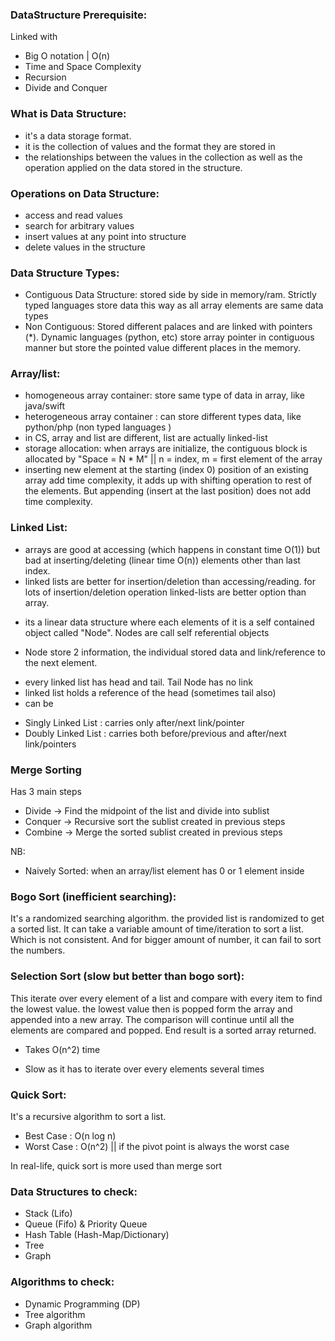 ### DataStructure Prerequisite:
Linked with
- Big O notation | O(n)
- Time and Space Complexity
- Recursion
- Divide and Conquer
### What is Data Structure:
- it's a data storage format. 
- it is the collection of values and the format they are stored in
- the relationships between the values in the collection as well as the operation applied on the data stored in the structure.

### Operations on Data Structure:
- access and read values
- search for arbitrary values
- insert values at any point into structure
- delete values in the structure

### Data Structure Types:
- Contiguous Data Structure: stored side by side in memory/ram. Strictly typed languages store data this way as all array elements are same data types
- Non Contiguous: Stored different palaces and are linked with pointers (*). Dynamic languages (python, etc) store array pointer in contiguous manner but store the pointed value different places in the memory.

### Array/list:
- homogeneous array container: store same type of data in array, like java/swift
- heterogeneous array container : can store different types data, like python/php (non typed languages )
- in CS, array and list are different, list are actually linked-list
- storage allocation: when arrays are initialize, the contiguous block is allocated by "Space = N * M" || n = index, m = first element of the array
- inserting new element at the starting (index 0) position of an existing array add time complexity, it adds up with shifting operation to rest of the elements. But appending (insert at the last position) does not add time complexity.

### Linked List: 
- arrays are good at accessing (which happens in constant time O(1)) but bad at inserting/deleting (linear time O(n)) elements other than last index.
- linked lists are better for insertion/deletion than accessing/reading. for lots of insertion/deletion operation linked-lists are better option than array.
* its a linear data structure where each elements of it is a self contained object called "Node". Nodes are call self referential objects
- Node store 2 information, the individual stored data and link/reference to the next element.
* every linked list has head and tail. Tail Node has no link
* linked list holds a reference of the head (sometimes tail also)
* can be
- Singly Linked List : carries only after/next link/pointer 
- Doubly Linked List : carries both before/previous and after/next link/pointers


### Merge Sorting
Has 3 main steps
- Divide -> Find the midpoint of the list and divide into sublist
- Conquer -> Recursive sort the sublist created in previous steps
- Combine -> Merge the sorted sublist created in previous steps

NB:
- Naively Sorted: when an array/list element has 0 or 1 element inside
### Bogo Sort (inefficient searching):
It's a randomized searching algorithm. the provided list is randomized to get a sorted list. It can take a variable amount of time/iteration to sort a list. Which is not consistent. And for bigger amount of number, it can fail to sort the numbers.

### Selection Sort (slow but better than bogo sort):
This iterate over every element of a list and compare with every item to find the lowest value. the lowest value then is popped form the array and appended into a new array. The comparison will continue until all the elements are compared and popped. End result is a sorted array returned.
- Takes O(n^2) time

* Slow as it has to iterate over every elements several times
### Quick Sort:
It's a recursive algorithm to sort a list.
- Best Case : O(n log n)
- Worst Case : O(n^2) || if the pivot point is always the worst case

In real-life, quick sort is more used than merge sort

### Data Structures to check:
- Stack (Lifo)
- Queue (Fifo) & Priority Queue
- Hash Table (Hash-Map/Dictionary)
- Tree
- Graph
### Algorithms to check:
- Dynamic Programming (DP)
- Tree algorithm
- Graph algorithm